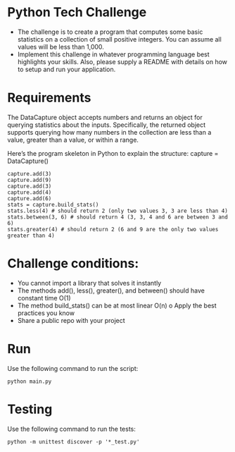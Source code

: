 # Python Tech Challenge
* The challenge is to create a program that computes some basic statistics on a collection of small positive integers. You can assume all values will be less than 1,000.
* Implement this challenge in whatever programming language best highlights your skills. Also, please supply a README with details on how to setup and run your application.

# Requirements
The DataCapture object accepts numbers and returns an object for querying statistics about the inputs. Specifically, the returned object supports querying how many numbers in the collection are less than a value, greater than a value, or within a range.

Here’s the program skeleton in Python to explain the structure: capture = DataCapture()
```
capture.add(3)
capture.add(9)
capture.add(3)
capture.add(4)
capture.add(6)
stats = capture.build_stats()
stats.less(4) # should return 2 (only two values 3, 3 are less than 4) stats.between(3, 6) # should return 4 (3, 3, 4 and 6 are between 3 and 6)
stats.greater(4) # should return 2 (6 and 9 are the only two values greater than 4)
```

# Challenge conditions:
* You cannot import a library that solves it instantly
* The methods add(), less(), greater(), and between() should have
constant time O(1)
* The method build_stats() can be at most linear O(n) o Apply the best practices you know
* Share a public repo with your project

# Run
Use the following command to run the script:
```
python main.py
```

# Testing
Use the following command to run the tests:
```
python -m unittest discover -p '*_test.py'
```
